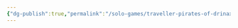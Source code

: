 ```yaml
---
{"dg-publish":true,"permalink":"/solo-games/traveller-pirates-of-drinax/play/maps/trojan-reach-sector-maps-excalidraw/","tags":["excalidraw"],"noteIcon":""}
---
```

<style> .container {font-family: sans-serif; text-align: center;} .button-wrapper button {z-index: 1;height: 40px; width: 100px; margin: 10px;padding: 5px;} .excalidraw .App-menu_top .buttonList { display: flex;} .excalidraw-wrapper { height: 800px; margin: 50px; position: relative;} :root[dir="ltr"] .excalidraw .layer-ui__wrapper .zen-mode-transition.App-menu_bottom--transition-left {transform: none;} </style><script src="https://cdn.jsdelivr.net/npm/react@17/umd/react.production.min.js"></script><script src="https://cdn.jsdelivr.net/npm/react-dom@17/umd/react-dom.production.min.js"></script><script type="text/javascript" src="https://cdn.jsdelivr.net/npm/@excalidraw/excalidraw@0/dist/excalidraw.production.min.js"></script><div id="Trojan_Reach_Sector_mapsexcalidraw.md"></div><script>(function(){const InitialData={"type":"excalidraw","version":2,"source":"https://github.com/zsviczian/obsidian-excalidraw-plugin/releases/tag/2.2.7","elements":[{"type":"rectangle","version":147,"versionNonce":239549481,"index":"a0","isDeleted":false,"id":"lgKeilSh","fillStyle":"hachure","strokeWidth":1,"strokeStyle":"solid","roughness":1,"opacity":100,"angle":1.5684759948867883,"x":-2432.4744516117767,"y":-4850.395335026901,"strokeColor":"#000000","backgroundColor":"transparent","width":1502.1977215647664,"height":1160.6453975037248,"seed":27143,"groupIds":["QwVisDNA"],"frameId":null,"roundness":null,"boundElements":[],"updated":1719978136630,"link":null,"locked":false},{"type":"image","version":147,"versionNonce":1241036519,"index":"a1","isDeleted":false,"id":"gHueyDq1","fillStyle":"hachure","strokeWidth":1,"strokeStyle":"solid","roughness":1,"opacity":100,"angle":1.5684759948867883,"x":-2432.427942502423,"y":-4850.431271658743,"strokeColor":"#000000","backgroundColor":"transparent","width":1502.1047033460598,"height":1160.7172707674097,"seed":96397,"groupIds":["QwVisDNA"],"frameId":null,"roundness":null,"boundElements":[],"updated":1719978136630,"link":null,"locked":false,"customData":{"isAnchored":false},"status":"pending","fileId":"a3bacc10826a759c6fa96f3550735af307803d52","scale":[1,1]},{"type":"rectangle","version":132,"versionNonce":2017447689,"index":"a2","isDeleted":false,"id":"GBlf821z","fillStyle":"hachure","strokeWidth":1,"strokeStyle":"solid","roughness":1,"opacity":100,"angle":0,"x":-2581.013152759124,"y":-3070.8252425068104,"strokeColor":"#000000","backgroundColor":"transparent","width":950,"height":734,"seed":5852,"groupIds":["abFXfm9b"],"frameId":null,"roundness":null,"boundElements":[],"updated":1719978136630,"link":null,"locked":false},{"type":"image","version":132,"versionNonce":128926215,"index":"a3","isDeleted":false,"id":"HMqFJuGd","fillStyle":"hachure","strokeWidth":1,"strokeStyle":"solid","roughness":1,"opacity":100,"angle":0,"x":-2580.9837400837805,"y":-3070.847969075863,"strokeColor":"#000000","backgroundColor":"transparent","width":949.9411746493136,"height":734.0454531381059,"seed":11187,"groupIds":["abFXfm9b"],"frameId":null,"roundness":null,"boundElements":[],"updated":1719978136630,"link":null,"locked":false,"customData":{"isAnchored":false},"status":"pending","fileId":"e3f67ced7d22c15d28180a51d51991bbbcaef284","scale":[1,1]},{"type":"rectangle","version":132,"versionNonce":2137196009,"index":"a4","isDeleted":false,"id":"sSVqrZXm","fillStyle":"hachure","strokeWidth":1,"strokeStyle":"solid","roughness":1,"opacity":100,"angle":0,"x":-1558.6587209252534,"y":-3090.231904074746,"strokeColor":"#000000","backgroundColor":"transparent","width":950,"height":734,"seed":87678,"groupIds":["FOunWT6M"],"frameId":null,"roundness":null,"boundElements":[],"updated":1719978136630,"link":null,"locked":true},{"type":"image","version":132,"versionNonce":1621584167,"index":"a5","isDeleted":false,"id":"4FXioAaR","fillStyle":"hachure","strokeWidth":1,"strokeStyle":"solid","roughness":1,"opacity":100,"angle":0,"x":-1558.62930824991,"y":-3090.254630643799,"strokeColor":"#000000","backgroundColor":"transparent","width":949.9411746493136,"height":734.0454531381059,"seed":46468,"groupIds":["FOunWT6M"],"frameId":null,"roundness":null,"boundElements":[],"updated":1719978136630,"link":null,"locked":true,"customData":{"isAnchored":false},"status":"pending","fileId":"491bf53a87d2c71e4bf5f35603df24cef4ac61f8","scale":[1,1]},{"type":"rectangle","version":178,"versionNonce":1857839305,"index":"a6","isDeleted":false,"id":"MGwYyHGV","fillStyle":"hachure","strokeWidth":1,"strokeStyle":"solid","roughness":1,"opacity":100,"angle":0,"x":-504.02383722423883,"y":-3093.525508701014,"strokeColor":"#000000","backgroundColor":"transparent","width":950,"height":734,"seed":86241,"groupIds":["s0U8nQsZ"],"frameId":null,"roundness":null,"boundElements":[],"updated":1719978136630,"link":null,"locked":true},{"type":"image","version":178,"versionNonce":843951175,"index":"a7","isDeleted":false,"id":"FFM3T0e1","fillStyle":"hachure","strokeWidth":1,"strokeStyle":"solid","roughness":1,"opacity":100,"angle":0,"x":-503.9944245488955,"y":-3093.548235270067,"strokeColor":"#000000","backgroundColor":"transparent","width":949.9411746493136,"height":734.0454531381059,"seed":25291,"groupIds":["s0U8nQsZ"],"frameId":null,"roundness":null,"boundElements":[],"updated":1719978136630,"link":null,"locked":true,"customData":{"isAnchored":false},"status":"pending","fileId":"520337786ad61c5840ee024da734f07d892f2e5d","scale":[1,1]},{"type":"rectangle","version":172,"versionNonce":602365865,"index":"a8","isDeleted":false,"id":"xhL3P84P","fillStyle":"hachure","strokeWidth":1,"strokeStyle":"solid","roughness":1,"opacity":100,"angle":0,"x":485,"y":-3118.890625,"strokeColor":"#000000","backgroundColor":"transparent","width":950,"height":734,"seed":691,"groupIds":["xePbmq5e"],"frameId":null,"roundness":null,"boundElements":[],"updated":1719978136630,"link":null,"locked":true},{"type":"image","version":172,"versionNonce":2021559143,"index":"a9","isDeleted":false,"id":"e7GuqJW9","fillStyle":"hachure","strokeWidth":1,"strokeStyle":"solid","roughness":1,"opacity":100,"angle":0,"x":485.02941267534334,"y":-3118.913351569053,"strokeColor":"#000000","backgroundColor":"transparent","width":949.9411746493136,"height":734.0454531381059,"seed":56832,"groupIds":["xePbmq5e"],"frameId":null,"roundness":null,"boundElements":[],"updated":1719978136630,"link":null,"locked":true,"customData":{"isAnchored":false},"status":"pending","fileId":"69e6218d975212948be0a8213276a42ffcfe9ef3","scale":[1,1]},{"type":"rectangle","version":180,"versionNonce":1024426633,"index":"aA","isDeleted":false,"id":"no1TYNC6","fillStyle":"hachure","strokeWidth":1,"strokeStyle":"solid","roughness":1,"opacity":100,"angle":0,"x":-2590.2067833876054,"y":-2284.296013594666,"strokeColor":"#000000","backgroundColor":"transparent","width":950,"height":734,"seed":63034,"groupIds":["jDeqmNfq"],"frameId":null,"roundness":null,"boundElements":[],"updated":1719978136630,"link":null,"locked":true},{"type":"image","version":180,"versionNonce":2139522695,"index":"aB","isDeleted":false,"id":"gjU1jJ6E","fillStyle":"hachure","strokeWidth":1,"strokeStyle":"solid","roughness":1,"opacity":100,"angle":0,"x":-2590.177370712262,"y":-2284.3187401637188,"strokeColor":"#000000","backgroundColor":"transparent","width":949.9411746493136,"height":734.0454531381059,"seed":57570,"groupIds":["jDeqmNfq"],"frameId":null,"roundness":null,"boundElements":[],"updated":1719978136630,"link":null,"locked":true,"customData":{"isAnchored":false},"status":"pending","fileId":"7e546c14105482fc5b5cf05917b263fdb2762e6d","scale":[1,1]},{"type":"rectangle","version":140,"versionNonce":116410729,"index":"aC","isDeleted":false,"id":"YnbzxwTa","fillStyle":"hachure","strokeWidth":1,"strokeStyle":"solid","roughness":1,"opacity":100,"angle":0,"x":-1504.597110034026,"y":-2187.633449887634,"strokeColor":"#000000","backgroundColor":"transparent","width":950,"height":734,"seed":82204,"groupIds":["X6id00rE"],"frameId":null,"roundness":null,"boundElements":[],"updated":1719978136630,"link":null,"locked":true},{"type":"image","version":140,"versionNonce":1445076391,"index":"aD","isDeleted":false,"id":"l86R7xK7","fillStyle":"hachure","strokeWidth":1,"strokeStyle":"solid","roughness":1,"opacity":100,"angle":0,"x":-1504.5676973586826,"y":-2187.656176456687,"strokeColor":"#000000","backgroundColor":"transparent","width":949.9411746493136,"height":734.0454531381059,"seed":11451,"groupIds":["X6id00rE"],"frameId":null,"roundness":null,"boundElements":[],"updated":1719978136630,"link":null,"locked":true,"customData":{"isAnchored":false},"status":"pending","fileId":"d4c03874a648c2fc0bc1bcd9c4d44e1a27db7599","scale":[1,1]},{"type":"rectangle","version":151,"versionNonce":718615625,"index":"aE","isDeleted":false,"id":"gd8F7XWC","fillStyle":"hachure","strokeWidth":1,"strokeStyle":"solid","roughness":1,"opacity":100,"angle":0,"x":-455,"y":-2289.890625,"strokeColor":"#000000","backgroundColor":"transparent","width":950,"height":734,"seed":96047,"groupIds":["rPtxSDd3"],"frameId":null,"roundness":null,"boundElements":[],"updated":1719978136630,"link":null,"locked":true},{"type":"image","version":151,"versionNonce":2138951879,"index":"aF","isDeleted":false,"id":"yMjdSCL6","fillStyle":"hachure","strokeWidth":1,"strokeStyle":"solid","roughness":1,"opacity":100,"angle":0,"x":-454.97058732465666,"y":-2289.913351569053,"strokeColor":"#000000","backgroundColor":"transparent","width":949.9411746493136,"height":734.0454531381059,"seed":19223,"groupIds":["rPtxSDd3"],"frameId":null,"roundness":null,"boundElements":[],"updated":1719978136630,"link":null,"locked":true,"customData":{"isAnchored":false},"status":"pending","fileId":"6cdc4766ff694c8cc7a0bd0851381c3badc3c450","scale":[1,1]},{"type":"rectangle","version":151,"versionNonce":479839017,"index":"aG","isDeleted":false,"id":"qavv4UHZ","fillStyle":"hachure","strokeWidth":1,"strokeStyle":"solid","roughness":1,"opacity":100,"angle":0,"x":515,"y":-2289.890625,"strokeColor":"#000000","backgroundColor":"transparent","width":950,"height":734,"seed":46854,"groupIds":["GYiiBpHS"],"frameId":null,"roundness":null,"boundElements":[],"updated":1719978136630,"link":null,"locked":true},{"type":"image","version":151,"versionNonce":1698045927,"index":"aH","isDeleted":false,"id":"EWAKjpk0","fillStyle":"hachure","strokeWidth":1,"strokeStyle":"solid","roughness":1,"opacity":100,"angle":0,"x":515.0294126753433,"y":-2289.913351569053,"strokeColor":"#000000","backgroundColor":"transparent","width":949.9411746493136,"height":734.0454531381059,"seed":10988,"groupIds":["GYiiBpHS"],"frameId":null,"roundness":null,"boundElements":[],"updated":1719978136630,"link":null,"locked":true,"customData":{"isAnchored":false},"status":"pending","fileId":"a1d2f334cdc47333a88f2f510dc0fce6065f9ed2","scale":[1,1]},{"type":"rectangle","version":149,"versionNonce":1219065353,"index":"aI","isDeleted":false,"id":"NC5JJlXT","fillStyle":"hachure","strokeWidth":1,"strokeStyle":"solid","roughness":1,"opacity":100,"angle":0,"x":-2596.4686066914946,"y":-1462.2138685650702,"strokeColor":"#000000","backgroundColor":"transparent","width":950,"height":734,"seed":69146,"groupIds":["XpK3rsDi"],"frameId":null,"roundness":null,"boundElements":[],"updated":1719978136630,"link":null,"locked":true},{"type":"image","version":149,"versionNonce":156732167,"index":"aJ","isDeleted":false,"id":"mrkxKXBZ","fillStyle":"hachure","strokeWidth":1,"strokeStyle":"solid","roughness":1,"opacity":100,"angle":0,"x":-2596.4391940161513,"y":-1462.2365951341233,"strokeColor":"#000000","backgroundColor":"transparent","width":949.9411746493136,"height":734.0454531381059,"seed":24223,"groupIds":["XpK3rsDi"],"frameId":null,"roundness":null,"boundElements":[],"updated":1719978136630,"link":null,"locked":true,"customData":{"isAnchored":false},"status":"pending","fileId":"d3aa60d8dd48c3a81689f246b462f5651c2bfe5c","scale":[1,1]},{"type":"rectangle","version":134,"versionNonce":33541353,"index":"aK","isDeleted":false,"id":"sIkhjPy8","fillStyle":"hachure","strokeWidth":1,"strokeStyle":"solid","roughness":1,"opacity":100,"angle":0,"x":-1462.9055871797634,"y":-1403.398876417653,"strokeColor":"#000000","backgroundColor":"transparent","width":950,"height":734,"seed":60380,"groupIds":["XkLwgWt1"],"frameId":null,"roundness":null,"boundElements":[],"updated":1719978136630,"link":null,"locked":true},{"type":"image","version":134,"versionNonce":2019463719,"index":"aL","isDeleted":false,"id":"nz22cH5f","fillStyle":"hachure","strokeWidth":1,"strokeStyle":"solid","roughness":1,"opacity":100,"angle":0,"x":-1462.87617450442,"y":-1403.421602986706,"strokeColor":"#000000","backgroundColor":"transparent","width":949.9411746493136,"height":734.0454531381059,"seed":6535,"groupIds":["XkLwgWt1"],"frameId":null,"roundness":null,"boundElements":[],"updated":1719978136630,"link":null,"locked":true,"customData":{"isAnchored":false},"status":"pending","fileId":"be4158822934719b210b95807016d4655d6d4e44","scale":[1,1]},{"type":"rectangle","version":155,"versionNonce":807946185,"index":"aM","isDeleted":false,"id":"ftAouy6d","fillStyle":"hachure","strokeWidth":1,"strokeStyle":"solid","roughness":1,"opacity":100,"angle":0,"x":-435,"y":-1461.890625,"strokeColor":"#000000","backgroundColor":"transparent","width":950,"height":734,"seed":41348,"groupIds":["SoRhKr4i"],"frameId":null,"roundness":null,"boundElements":[],"updated":1719978136630,"link":null,"locked":true},{"type":"image","version":155,"versionNonce":2067248455,"index":"aN","isDeleted":false,"id":"Al0KhDkQ","fillStyle":"hachure","strokeWidth":1,"strokeStyle":"solid","roughness":1,"opacity":100,"angle":0,"x":-434.97058732465666,"y":-1461.913351569053,"strokeColor":"#000000","backgroundColor":"transparent","width":949.9411746493136,"height":734.0454531381059,"seed":26547,"groupIds":["SoRhKr4i"],"frameId":null,"roundness":null,"boundElements":[],"updated":1719978136630,"link":null,"locked":true,"customData":{"isAnchored":false},"status":"pending","fileId":"684cb17a7768f942648979808948b65ad325da76","scale":[1,1]},{"type":"rectangle","version":157,"versionNonce":1027499689,"index":"aO","isDeleted":false,"id":"Ux1EoUVa","fillStyle":"hachure","strokeWidth":1,"strokeStyle":"solid","roughness":1,"opacity":100,"angle":0,"x":554.0238372242388,"y":-1455.5493459252534,"strokeColor":"#000000","backgroundColor":"transparent","width":950,"height":734,"seed":65199,"groupIds":["6IY1lxEN"],"frameId":null,"roundness":null,"boundElements":[],"updated":1719978136630,"link":null,"locked":true},{"type":"image","version":157,"versionNonce":155153511,"index":"aP","isDeleted":false,"id":"IplfczJX","fillStyle":"hachure","strokeWidth":1,"strokeStyle":"solid","roughness":1,"opacity":100,"angle":0,"x":554.0532498995822,"y":-1455.5720724943064,"strokeColor":"#000000","backgroundColor":"transparent","width":949.9411746493136,"height":734.0454531381059,"seed":99652,"groupIds":["6IY1lxEN"],"frameId":null,"roundness":null,"boundElements":[],"updated":1719978136630,"link":null,"locked":true,"customData":{"isAnchored":false},"status":"pending","fileId":"982fc186181f11d3fbd73b149561820cb84f99ce","scale":[1,1]},{"type":"rectangle","version":215,"versionNonce":1139648905,"index":"aQ","isDeleted":false,"id":"lZcOk28h","fillStyle":"hachure","strokeWidth":1,"strokeStyle":"solid","roughness":1,"opacity":100,"angle":0,"x":-2557.847575088931,"y":-646.6804178374176,"strokeColor":"#000000","backgroundColor":"transparent","width":950,"height":734,"seed":10032,"groupIds":["PI2M2Noz"],"frameId":null,"roundness":null,"boundElements":[],"updated":1719978136630,"link":null,"locked":true},{"type":"image","version":215,"versionNonce":2051166087,"index":"aR","isDeleted":false,"id":"HRhDheC4","fillStyle":"hachure","strokeWidth":1,"strokeStyle":"solid","roughness":1,"opacity":100,"angle":0,"x":-2557.8181624135877,"y":-646.7031444064706,"strokeColor":"#000000","backgroundColor":"transparent","width":949.9411746493136,"height":734.0454531381059,"seed":55076,"groupIds":["PI2M2Noz"],"frameId":null,"roundness":null,"boundElements":[],"updated":1719978136630,"link":null,"locked":true,"customData":{"isAnchored":false},"status":"pending","fileId":"0221ad3d7fdf8937f0bfeff0eed7754a2464e40e","scale":[1,1]},{"type":"rectangle","version":151,"versionNonce":2104594537,"index":"aS","isDeleted":false,"id":"jygT3Scy","fillStyle":"hachure","strokeWidth":1,"strokeStyle":"solid","roughness":1,"opacity":100,"angle":0,"x":-1454.9999999999998,"y":-586.890625,"strokeColor":"#000000","backgroundColor":"transparent","width":950,"height":734,"seed":69384,"groupIds":["USugNkeK"],"frameId":null,"roundness":null,"boundElements":[],"updated":1719978136630,"link":null,"locked":true},{"type":"image","version":151,"versionNonce":2021443239,"index":"aT","isDeleted":false,"id":"NUKLVRGE","fillStyle":"hachure","strokeWidth":1,"strokeStyle":"solid","roughness":1,"opacity":100,"angle":0,"x":-1454.9705873246564,"y":-586.913351569053,"strokeColor":"#000000","backgroundColor":"transparent","width":949.9411746493136,"height":734.0454531381059,"seed":24407,"groupIds":["USugNkeK"],"frameId":null,"roundness":null,"boundElements":[],"updated":1719978136630,"link":null,"locked":true,"customData":{"isAnchored":false},"status":"pending","fileId":"e977f84e60746dc6684c1d332fceb40579f62f6f","scale":[1,1]},{"type":"rectangle","version":178,"versionNonce":1872075593,"index":"aU","isDeleted":false,"id":"YoY1TCwD","fillStyle":"hachure","strokeWidth":1,"strokeStyle":"solid","roughness":1,"opacity":100,"angle":0,"x":-416.80187279595157,"y":-640.2874248868454,"strokeColor":"#000000","backgroundColor":"transparent","width":950,"height":734,"seed":31306,"groupIds":["zEngUUpM"],"frameId":null,"roundness":null,"boundElements":[],"updated":1719978136630,"link":null,"locked":true},{"type":"image","version":178,"versionNonce":849041863,"index":"aV","isDeleted":false,"id":"8eX55NR5","fillStyle":"hachure","strokeWidth":1,"strokeStyle":"solid","roughness":1,"opacity":100,"angle":0,"x":-416.77246012060823,"y":-640.3101514558984,"strokeColor":"#000000","backgroundColor":"transparent","width":949.9411746493136,"height":734.0454531381059,"seed":16460,"groupIds":["zEngUUpM"],"frameId":null,"roundness":null,"boundElements":[],"updated":1719978136630,"link":null,"locked":true,"customData":{"isAnchored":false},"status":"pending","fileId":"2a480a8e0254b6acb34546755a17ecae48b66355","scale":[1,1]},{"type":"rectangle","version":202,"versionNonce":1521830441,"index":"aW","isDeleted":false,"id":"SrTd5ZxF","fillStyle":"hachure","strokeWidth":1,"strokeStyle":"solid","roughness":1,"opacity":100,"angle":0,"x":587.9427496128492,"y":-632.822788781217,"strokeColor":"#000000","backgroundColor":"transparent","width":950,"height":734,"seed":47292,"groupIds":["YBfuBZBF"],"frameId":null,"roundness":null,"boundElements":[],"updated":1719978136630,"link":null,"locked":true},{"type":"image","version":202,"versionNonce":1304070375,"index":"aX","isDeleted":false,"id":"avN59gcx","fillStyle":"hachure","strokeWidth":1,"strokeStyle":"solid","roughness":1,"opacity":100,"angle":0,"x":587.9721622881925,"y":-632.84551535027,"strokeColor":"#000000","backgroundColor":"transparent","width":949.9411746493136,"height":734.0454531381059,"seed":78739,"groupIds":["YBfuBZBF"],"frameId":null,"roundness":null,"boundElements":[],"updated":1719978136630,"link":null,"locked":true,"customData":{"isAnchored":false},"status":"pending","fileId":"1df8cd8c557652b9f2a9f13237a449462b0825bd","scale":[1,1]},{"type":"rectangle","version":98,"versionNonce":1740381449,"index":"aY","isDeleted":false,"id":"1WmQfgBl","fillStyle":"hachure","strokeWidth":1,"strokeStyle":"solid","roughness":1,"opacity":100,"angle":0,"x":-985,"y":-5017.890625,"strokeColor":"#000000","backgroundColor":"transparent","width":950,"height":734,"seed":97022,"groupIds":["tby4NINA"],"frameId":null,"roundness":null,"boundElements":[],"updated":1719978136630,"link":null,"locked":false},{"type":"image","version":98,"versionNonce":392614919,"index":"aZ","isDeleted":false,"id":"AF0Qky40","fillStyle":"hachure","strokeWidth":1,"strokeStyle":"solid","roughness":1,"opacity":100,"angle":0,"x":-984.9705873246567,"y":-5017.913351569053,"strokeColor":"#000000","backgroundColor":"transparent","width":949.9411746493136,"height":734.0454531381059,"seed":35459,"groupIds":["tby4NINA"],"frameId":null,"roundness":null,"boundElements":[],"updated":1719978136630,"link":null,"locked":false,"customData":{"isAnchored":false},"status":"pending","fileId":"7878566cd464d19891aec87d4148b1ac1a476ea7","scale":[1,1]},{"type":"rectangle","version":98,"versionNonce":371561449,"index":"aa","isDeleted":false,"id":"SonvRoQP","fillStyle":"hachure","strokeWidth":1,"strokeStyle":"solid","roughness":1,"opacity":100,"angle":0,"x":-15,"y":-5017.890625,"strokeColor":"#000000","backgroundColor":"transparent","width":950,"height":734,"seed":85317,"groupIds":["HJH4uPvN"],"frameId":null,"roundness":null,"boundElements":[],"updated":1719978136630,"link":null,"locked":false},{"type":"image","version":98,"versionNonce":2006760231,"index":"ab","isDeleted":false,"id":"CxpInGnn","fillStyle":"hachure","strokeWidth":1,"strokeStyle":"solid","roughness":1,"opacity":100,"angle":0,"x":-14.970587324656663,"y":-5017.913351569053,"strokeColor":"#000000","backgroundColor":"transparent","width":949.9411746493136,"height":734.0454531381059,"seed":70225,"groupIds":["HJH4uPvN"],"frameId":null,"roundness":null,"boundElements":[],"updated":1719978136630,"link":null,"locked":false,"customData":{"isAnchored":false},"status":"pending","fileId":"db6641a66c9cbe4d4979901df1ca9cf59403573c","scale":[1,1]},{"type":"rectangle","version":98,"versionNonce":1778200265,"index":"ac","isDeleted":false,"id":"cl0vWPBo","fillStyle":"hachure","strokeWidth":1,"strokeStyle":"solid","roughness":1,"opacity":100,"angle":0,"x":-985,"y":-4263.890625,"strokeColor":"#000000","backgroundColor":"transparent","width":950,"height":734,"seed":81292,"groupIds":["J8sY99wJ"],"frameId":null,"roundness":null,"boundElements":[],"updated":1719978136630,"link":null,"locked":false},{"type":"image","version":98,"versionNonce":583581255,"index":"ad","isDeleted":false,"id":"7dL7RZap","fillStyle":"hachure","strokeWidth":1,"strokeStyle":"solid","roughness":1,"opacity":100,"angle":0,"x":-984.9705873246567,"y":-4263.913351569053,"strokeColor":"#000000","backgroundColor":"transparent","width":949.9411746493136,"height":734.0454531381059,"seed":45163,"groupIds":["J8sY99wJ"],"frameId":null,"roundness":null,"boundElements":[],"updated":1719978136630,"link":null,"locked":false,"customData":{"isAnchored":false},"status":"pending","fileId":"cc112ea88d38a450603c1fa9fe85befa859a65fd","scale":[1,1]},{"type":"rectangle","version":167,"versionNonce":1507749289,"index":"ae","isDeleted":false,"id":"ITf67gd7","fillStyle":"hachure","strokeWidth":1,"strokeStyle":"solid","roughness":1,"opacity":100,"angle":0,"x":-15.197519256217674,"y":-4259.048640404974,"strokeColor":"#000000","backgroundColor":"transparent","width":950,"height":734,"seed":25354,"groupIds":["9bLyXptG"],"frameId":null,"roundness":null,"boundElements":[],"updated":1719978136630,"link":null,"locked":false},{"type":"image","version":167,"versionNonce":197614951,"index":"af","isDeleted":false,"id":"HOc3qaZW","fillStyle":"hachure","strokeWidth":1,"strokeStyle":"solid","roughness":1,"opacity":100,"angle":0,"x":-15.168106580874337,"y":-4259.071366974027,"strokeColor":"#000000","backgroundColor":"transparent","width":949.9411746493136,"height":734.0454531381059,"seed":87007,"groupIds":["9bLyXptG"],"frameId":null,"roundness":null,"boundElements":[],"updated":1719978136630,"link":null,"locked":false,"customData":{"isAnchored":false},"status":"pending","fileId":"9fe82e92bb6d451735c8a13bbdab87b6c8d4c0b0","scale":[1,1]}],"appState":{"theme":"light","viewBackgroundColor":"#ffffff","currentItemStrokeColor":"#1e1e1e","currentItemBackgroundColor":"transparent","currentItemFillStyle":"hachure","currentItemStrokeWidth":1,"currentItemStrokeStyle":"solid","currentItemRoughness":1,"currentItemOpacity":100,"currentItemFontFamily":1,"currentItemFontSize":20,"currentItemTextAlign":"left","currentItemStartArrowhead":null,"currentItemEndArrowhead":"arrow","scrollX":3200.8644910393227,"scrollY":5737.106019310123,"zoom":{"value":0.2},"currentItemRoundness":"round","gridSize":null,"gridColor":{"Bold":"#C9C9C9FF","Regular":"#EDEDEDFF"},"currentStrokeOptions":null,"previousGridSize":null,"frameRendering":{"enabled":true,"clip":true,"name":true,"outline":true},"objectsSnapModeEnabled":false},"files":{}};InitialData.scrollToContent=true;App=()=>{const e=React.useRef(null),t=React.useRef(null),[n,i]=React.useState({width:void 0,height:void 0});return React.useEffect(()=>{i({width:t.current.getBoundingClientRect().width,height:t.current.getBoundingClientRect().height});const e=()=>{i({width:t.current.getBoundingClientRect().width,height:t.current.getBoundingClientRect().height})};return window.addEventListener("resize",e),()=>window.removeEventListener("resize",e)},[t]),React.createElement(React.Fragment,null,React.createElement("div",{className:"excalidraw-wrapper",ref:t},React.createElement(ExcalidrawLib.Excalidraw,{ref:e,width:n.width,height:n.height,initialData:InitialData,viewModeEnabled:!0,zenModeEnabled:!0,gridModeEnabled:!1})))},excalidrawWrapper=document.getElementById("Trojan_Reach_Sector_mapsexcalidraw.md");ReactDOM.render(React.createElement(App),excalidrawWrapper);})();</script>